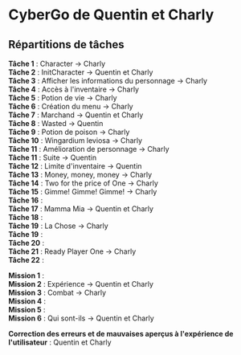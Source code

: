 # CyberGo de Quentin et Charly
## Répartitions de tâches
__Tâche 1__ : Character -> Charly \
__Tâche 2__ : InitCharacter -> Quentin et Charly \
__Tâche 3__ : Afficher les informations du personnage -> Charly \
__Tâche 4__ : Accès à l'inventaire -> Charly \
__Tâche 5__ : Potion de vie -> Charly \
__Tâche 6__ : Création du menu -> Charly \
__Tâche 7__ : Marchand -> Quentin et Charly \
__Tâche 8__ : Wasted -> Quentin \
__Tâche 9__ : Potion de poison -> Charly \
__Tâche 10__ : Wingardium leviosa -> Charly \
__Tâche 11__ : Amélioration de personnage -> Charly \
__Tâche 11__ : Suite -> Quentin \
__Tâche 12__ : Limite d'inventaire -> Quentin \
__Tâche 13__ : Money, money, money -> Charly \
__Tâche 14__ : Two for the price of One -> Charly \
__Tâche 15__ : Gimme! Gimme! Gimme! -> Charly \
__Tâche 16__ : \
__Tâche 17__ : Mamma Mia -> Quentin et Charly \
__Tâche 18__ : \
__Tâche 19__ : La Chose -> Charly \
__Tâche 19__ :  \
__Tâche 20__ : \
__Tâche 21__ : Ready Player One -> Charly \
__Tâche 22__ :  

__Mission 1__ :\
__Mission 2__ : Expérience -> Quentin et Charly \
__Mission 3__ : Combat -> Charly \
__Mission 4__ : \
__Mission 5__ : \
__Mission 6__ : Qui sont-ils -> Quentin et Charly 

__Correction des erreurs et de mauvaises aperçus à l'expérience de l'utilisateur__ : Quentin et Charly